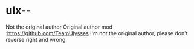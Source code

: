 # ulx--
Not the original author Original author mod :https://github.com/TeamUlysses I'm not the original author, please don't reverse right and wrong
